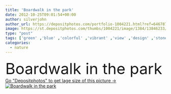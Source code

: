 ```yaml
---
title: 'Boardwalk in the park'
date: 2012-10-25T09:01:54+00:00
author: silverjohn
author_url: https://depositphotos.com/portfolio-1004221.html?ref=64678756
image: https://st.depositphotos.com/thumbs/1004221/image/1384/13846233/api_thumb_450.jpg?forcejpeg=true
type: "post"
tags: ['green' ,'blue' ,'colorful' ,'vibrant' ,'view' ,'design' ,'stone' ,'sky' ,'beautiful' ,'bright' ,'reflection' ,'travel' ,'summer' ,'grass' ,'sunlight' ,'park' ,'nature' ,'outdoor' ,'environment' ,'leaf' ,'water' ,'sunny' ,'natural' ,'tree' ,'cloud' ,'mountain' ,'road' ,'pond' ,'river' ,'landscape' ,'idyllic' ,'easter' ,'elements' ,'ecology' ,'fingers' ,'forest' ,'mirror' ,'way' ,'horizon' ,'mountains' ,'scenery' ,'wood' ,'rock' ,'tourism' ,'ecological' ,'in' ,'reflect' ,'landscapes' ,'lake' ,'agua' ]
categories: 
  - nature
---
```

<div aling="center">
            <font size="60"> Boardwalk in the park</font>   
</div>
<div>
    <a href='https://depositphotos.com/13846233/stock-photo-boardwalk-in-the-park.html?ref=64678756' target=_blank > Go "Depositphotos" to get lage size of this picture ->
        <img href='https://depositphotos.com/13846233/stock-photo-boardwalk-in-the-park.html?ref=64678756' src='https://st.depositphotos.com/1004221/1384/i/950/depositphotos_13846233-stock-photo-boardwalk-in-the-park.jpg?forcejpeg=true' alt='Boardwalk in the park' >
    </a>
</div>
